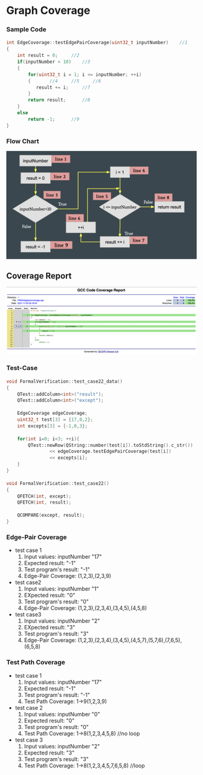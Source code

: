 # Graph Coverage
### Sample Code
```c++
int EdgeCoverage::testEdgePairCoverage(uint32_t inputNumber)	//1
{
    int result = 0;		//2
    if(inputNumber < 10)	//3
    {
        for(uint32_t i = 1; i <= inputNumber; ++i)
        {		//4		//5		//6
           result += i;		//7
        }
        return result;		//8
    }
    else
        return -1;		//9
}
```

### Flow Chart
![](../../HW1/pics/GraphCoverage.png)

## Coverage Report
![](../../HW1/pics/CoverageReport.png)

### Test-Case
```c++
void FormalVerification::test_case22_data()
{
    QTest::addColumn<int>("result");
    QTest::addColumn<int>("except");

    EdgeCoverage edgeCoverage;
    uint32_t test[3] = {17,0,2};
    int excepts[3] = {-1,0,3};

    for(int i=0; i<3; ++i){
        QTest::newRow(QString::number(test[i]).toStdString().c_str())
                << edgeCoverage.testEdgePairCoverage(test[i])
                << excepts[i];
    }
}

void FormalVerification::test_case22()
{
    QFETCH(int, except);
    QFETCH(int, result);

    QCOMPARE(except, result);
}
```

### Edge-Pair Coverage
* test case 1
	1. Input values: inputNumber "17" 
	2. Expected result: "-1"
	3. Test program's result: "-1"
	4. Edge-Pair Coverage: (1,2,3),(2,3,9)
* test case2
	1. Input values: inputNumber "1" 
	2. EXpected result: "0"
	3. Test program's result: "0"
	4. Edge-Pair Coverage: (1,2,3),(2,3,4),(3,4,5),(4,5,8)
*  test case3
	1. Input values: inputNumber "2" 
	2. EXpected result: "3"
	3. Test program's result: "3"
	4. Edge-Pair Coverage: (1,2,3),(2,3,4),(3,4,5),(4,5,7),(5,7,6),(7,6,5),(6,5,8)

### Test Path Coverage
* test case 1
	1. Input values: inputNumber "17"
	2. Expected result: "-1"
	3. Test program's result: "-1"
	4. Test Path Coverage: 1->9(1,2,3,9)
* test case 2
	1. Input values: inputNumber "0"
	2. Expected result: "0"
	3. Test program's result: "0"
	4. Test Path Coverage: 1->8(1,2,3,4,5,8)	//no loop
* test case 3
	1. Input values: inputNumber "2"
	2. Expected result: "3"
	3. Test program's result: "3"
	4. Test Path Coverage: 1->8(1,2,3,4,5,7,6,5,8)	//loop
